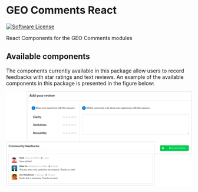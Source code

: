 # GEO Comments React

[![Software License](https://img.shields.io/github/license/geo-knowledge-hub/geo-comments-react.svg)](https://github.com/geo-knowledge-hub/geo-comments-react/blob/master/LICENSE)

React Components for the GEO Comments modules

## Available components

The components currently available in this package allow users to record feedbacks with star ratings and text reviews. An example of the available components in this package is presented in the figure below:

<div align="center">
    <img src=".github/images/geo-feedback-react.png", width="800px">
</div>
